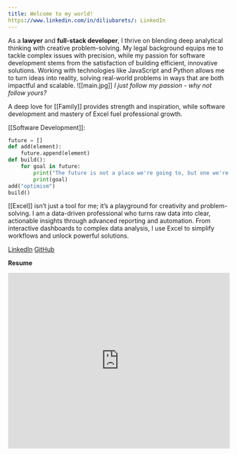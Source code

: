 ```yaml
---
title: Welcome to my world!
https://www.linkedin.com/in/diliubarets/: LinkedIn
---
```

As a **lawyer** and **full-stack developer**, I thrive on blending deep analytical thinking with creative problem-solving. My legal background equips me to tackle complex issues with precision, while my passion for software development stems from the satisfaction of building efficient, innovative solutions. Working with technologies like JavaScript and Python allows me to turn ideas into reality, solving real-world problems in ways that are both impactful and scalable.
![[main.jpg]]
										*I just follow my passion - why not follow yours?*

A deep love for [[Family]] provides strength and inspiration, while software development and mastery of Excel fuel professional growth.

[[Software Development]]:

```python
future = []
def add(element):
	future.append(element)
def build():
	for goal in future:
		print("The future is not a place we're going to, but one we're creating!")
		print(goal)
add("optimism")
build()
```
  
[[Excel]] isn’t just a tool for me; it’s a playground for creativity and problem-solving. 
I am a data-driven professional who turns raw data into clear, actionable insights through advanced reporting and automation. From interactive dashboards to complex data analysis, I use Excel to simplify workflows and unlock powerful solutions.

[LinkedIn](https://www.linkedin.com/in/diliubarets/)
[GitHub](https://github.com/DiLiubarets)


**Resume**

<iframe
	title='resume'
	src="https://drive.google.com/file/d/1Z1IcHjmnv0UtnsfCmewPqx-1t3xQox6S/preview"
	frameBorder="0"
	scrolling="auto"
	height="400"
	width="100%"
	style={{
		display: 'block'
	}}
></iframe>